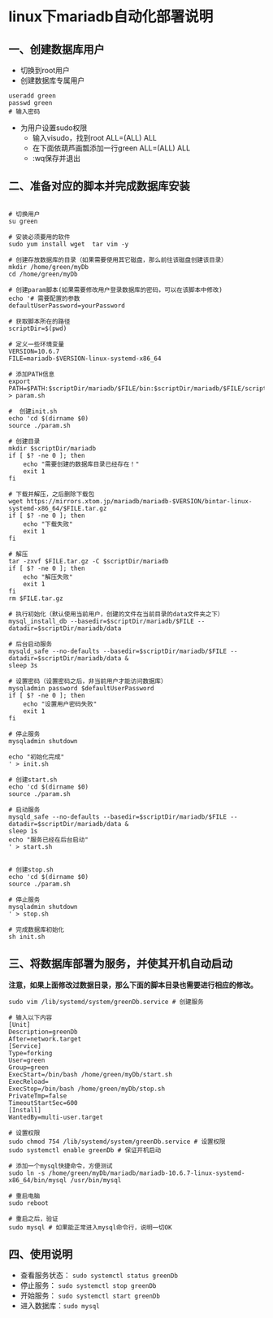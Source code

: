 # linux下mariadb自动化部署说明

## 一、创建数据库用户

* 切换到root用户
* 创建数据库专属用户
``` shell
useradd green
passwd green
# 输入密码
```
* 为用户设置sudo权限
    * 输入visudo，找到root ALL=(ALL) ALL
    * 在下面依葫芦画瓢添加一行green ALL=(ALL) ALL
    * :wq保存并退出

## 二、准备对应的脚本并完成数据库安装


``` shell

# 切换用户
su green

# 安装必须要用的软件
sudo yum install wget  tar vim -y

# 创建存放数据库的目录（如果需要使用其它磁盘，那么前往该磁盘创建该目录）
mkdir /home/green/myDb 
cd /home/green/myDb

# 创建param脚本(如果需要修改用户登录数据库的密码，可以在该脚本中修改)
echo '# 需要配置的参数
defaultUserPassword=yourPassword

# 获取脚本所在的路径
scriptDir=$(pwd)

# 定义一些环境变量
VERSION=10.6.7
FILE=mariadb-$VERSION-linux-systemd-x86_64

# 添加PATH信息
export PATH=$PATH:$scriptDir/mariadb/$FILE/bin:$scriptDir/mariadb/$FILE/scripts' > param.sh

#  创建init.sh
echo 'cd $(dirname $0)
source ./param.sh

# 创建目录
mkdir $scriptDir/mariadb
if [ $? -ne 0 ]; then
    echo "需要创建的数据库目录已经存在！"
    exit 1
fi

# 下载并解压，之后删除下载包
wget https://mirrors.xtom.jp/mariadb/mariadb-$VERSION/bintar-linux-systemd-x86_64/$FILE.tar.gz
if [ $? -ne 0 ]; then
    echo "下载失败"
    exit 1
fi

# 解压
tar -zxvf $FILE.tar.gz -C $scriptDir/mariadb
if [ $? -ne 0 ]; then
    echo "解压失败"
    exit 1
fi
rm $FILE.tar.gz

# 执行初始化（默认使用当前用户，创建的文件在当前目录的data文件夹之下）
mysql_install_db --basedir=$scriptDir/mariadb/$FILE --datadir=$scriptDir/mariadb/data

# 后台启动服务
mysqld_safe --no-defaults --basedir=$scriptDir/mariadb/$FILE --datadir=$scriptDir/mariadb/data &
sleep 3s

# 设置密码（设置密码之后，非当前用户才能访问数据库）
mysqladmin password $defaultUserPassword
if [ $? -ne 0 ]; then
    echo "设置用户密码失败"
    exit 1
fi

# 停止服务
mysqladmin shutdown

echo "初始化完成"
' > init.sh

# 创建start.sh
echo 'cd $(dirname $0)
source ./param.sh

# 启动服务
mysqld_safe --no-defaults --basedir=$scriptDir/mariadb/$FILE --datadir=$scriptDir/mariadb/data &
sleep 1s
echo "服务已经在后台启动"
' > start.sh


# 创建stop.sh
echo 'cd $(dirname $0)
source ./param.sh

# 停止服务
mysqladmin shutdown
' > stop.sh

# 完成数据库初始化
sh init.sh

```

## 三、将数据库部署为服务，并使其开机自动启动

**注意，如果上面修改过数据目录，那么下面的脚本目录也需要进行相应的修改。**

``` shell
sudo vim /lib/systemd/system/greenDb.service # 创建服务

# 输入以下内容
[Unit]
Description=greenDb
After=network.target
[Service]
Type=forking
User=green
Group=green
ExecStart=/bin/bash /home/green/myDb/start.sh 
ExecReload=
ExecStop=/bin/bash /home/green/myDb/stop.sh
PrivateTmp=false
TimeoutStartSec=600
[Install]
WantedBy=multi-user.target

# 设置权限
sudo chmod 754 /lib/systemd/system/greenDb.service # 设置权限
sudo systemctl enable greenDb # 保证开机启动

# 添加一个mysql快捷命令，方便测试
sudo ln -s /home/green/myDb/mariadb/mariadb-10.6.7-linux-systemd-x86_64/bin/mysql /usr/bin/mysql

# 重启电脑
sudo reboot

# 重启之后，验证
sudo mysql # 如果能正常进入mysql命令行，说明一切OK
```

## 四、使用说明

* 查看服务状态： `sudo systemctl status greenDb`
* 停止服务： `sudo systemctl stop greenDb`
* 开始服务： `sudo systemctl start greenDb`
* 进入数据库：`sudo mysql`


